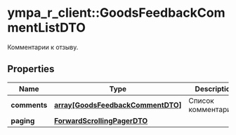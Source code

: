 # ympa_r_client::GoodsFeedbackCommentListDTO

Комментарии к отзыву.

## Properties
Name | Type | Description | Notes
------------ | ------------- | ------------- | -------------
**comments** | [**array[GoodsFeedbackCommentDTO]**](GoodsFeedbackCommentDTO.md) | Список комментариев. | 
**paging** | [**ForwardScrollingPagerDTO**](ForwardScrollingPagerDTO.md) |  | [optional] 


